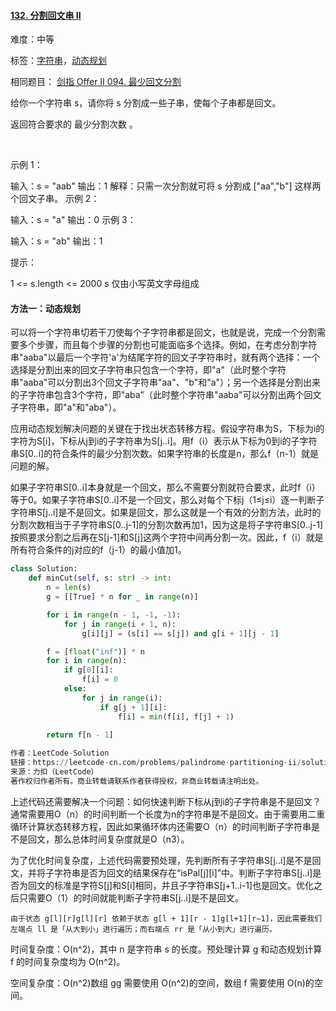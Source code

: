 #### [132. 分割回文串 II](https://leetcode-cn.com/problems/palindrome-partitioning-ii/)

难度：中等

标签：[字符串](../原理/字符串.md)，[动态规划](../原理/动态规划.md)

相同题目： [剑指 Offer II 094. 最少回文分割](https://leetcode-cn.com/problems/omKAoA/)

给你一个字符串 s，请你将 s 分割成一些子串，使每个子串都是回文。

返回符合要求的 最少分割次数 。

 

示例 1：

输入：s = "aab"
输出：1
解释：只需一次分割就可将 s 分割成 ["aa","b"] 这样两个回文子串。
示例 2：

输入：s = "a"
输出：0
示例 3：

输入：s = "ab"
输出：1


提示：

1 <= s.length <= 2000
s 仅由小写英文字母组成



#### 方法一：动态规划

可以将一个字符串切若干刀使每个子字符串都是回文，也就是说，完成一个分割需要多个步骤，而且每个步骤的分割也可能面临多个选择。例如，在考虑分割字符串"aaba"以最后一个字符'a'为结尾字符的回文子字符串时，就有两个选择：一个选择是分割出来的回文子字符串只包含一个字符，即"a"（此时整个字符串"aaba"可以分割出3个回文子字符串"aa"、"b"和"a"）；另一个选择是分割出来的子字符串包含3个字符，即"aba"（此时整个字符串"aaba"可以分割出两个回文子字符串，即"a"和"aba"）。

应用动态规划解决问题的关键在于找出状态转移方程。假设字符串为S，下标为i的字符为S[i]，下标从j到i的子字符串为S[j..i]。用f（i）表示从下标为0到i的子字符串S[0..i]的符合条件的最少分割次数。如果字符串的长度是n，那么f（n-1）就是问题的解。

如果子字符串S[0..i]本身就是一个回文，那么不需要分割就符合要求，此时f（i）等于0。如果子字符串S[0..i]不是一个回文，那么对每个下标j（1≤j≤i）逐一判断子字符串S[j..i]是不是回文。如果是回文，那么这就是一个有效的分割方法，此时的分割次数相当于子字符串S[0..j-1]的分割次数再加1，因为这是将子字符串S[0..j-1]按照要求分割之后再在S[j-1]和S[j]这两个字符中间再分割一次。因此，f（i）就是所有符合条件的j对应的f（j-1）的最小值加1。

```python
class Solution:
    def minCut(self, s: str) -> int:
        n = len(s)
        g = [[True] * n for _ in range(n)]

        for i in range(n - 1, -1, -1):
            for j in range(i + 1, n):
                g[i][j] = (s[i] == s[j]) and g[i + 1][j - 1]

        f = [float("inf")] * n
        for i in range(n):
            if g[0][i]:
                f[i] = 0
            else:
                for j in range(i):
                    if g[j + 1][i]:
                        f[i] = min(f[i], f[j] + 1)
        
        return f[n - 1]

作者：LeetCode-Solution
链接：https://leetcode-cn.com/problems/palindrome-partitioning-ii/solution/fen-ge-hui-wen-chuan-ii-by-leetcode-solu-norx/
来源：力扣（LeetCode）
著作权归作者所有。商业转载请联系作者获得授权，非商业转载请注明出处。
```

上述代码还需要解决一个问题：如何快速判断下标从j到i的子字符串是不是回文？通常需要用O（n）的时间判断一个长度为n的字符串是不是回文。由于需要用二重循环计算状态转移方程，因此如果循环体内还需要O（n）的时间判断子字符串是不是回文，那么总体时间复杂度就是O（n3）。

为了优化时间复杂度，上述代码需要预处理，先判断所有子字符串S[j..i]是不是回文，并将子字符串是否为回文的结果保存在“isPal[j][i]”中。判断子字符串S[j..i]是否为回文的标准是字符S[j]和S[i]相同，并且子字符串S[j+1..i-1]也是回文。优化之后只需要O（1）的时间就能判断子字符串S[j..i]是不是回文。

`由于状态 g[l][r]g[l][r] 依赖于状态 g[l + 1][r - 1]g[l+1][r−1]，因此需要我们左端点 ll 是「从大到小」进行遍历；而右端点 rr 是「从小到大」进行遍历。`



时间复杂度：O(n^2)，其中 n 是字符串 s 的长度。预处理计算 g 和动态规划计算 f 的时间复杂度均为 O(n^2)。

空间复杂度：O(n^2)数组 gg 需要使用 O(n^2)的空间，数组 f 需要使用 O(n)的空间。

